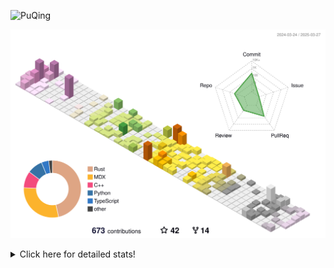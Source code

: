 ![PuQing](https://user-images.githubusercontent.com/27223114/171565019-9a56fae6-b08b-421f-99db-7e830da42371.png)

![](./profile-3d-contrib/profile-season-animate.svg)

<details>
<summary>Click here for detailed stats!</summary>

<!--START_SECTION:waka-->
![Lines of code](https://img.shields.io/badge/From%20Hello%20World%20I%27ve%20Written-2.1%20million%20lines%20of%20code-blue)

**🐱 My GitHub Data** 

> 📦 439.8 kB Used in GitHub's Storage 
 > 
> 🏆 122 Contributions in the Year 2025
 > 
> 🚫 Not Opted to Hire
 > 
> 📜 45 Public Repositories 
 > 
> 🔑 33 Private Repositories 
 > 
**I'm an Early 🐤** 

```text
🌞 Morning                673 commits         ██░░░░░░░░░░░░░░░░░░░░░░░   07.48 % 
🌆 Daytime                3992 commits        ███████████░░░░░░░░░░░░░░   44.38 % 
🌃 Evening                2120 commits        ██████░░░░░░░░░░░░░░░░░░░   23.57 % 
🌙 Night                  2210 commits        ██████░░░░░░░░░░░░░░░░░░░   24.57 % 
```


📊 **This Week I Spent My Time On** 

```text
💬 Programming Languages: 
Other                    9 hrs 14 mins       ███████░░░░░░░░░░░░░░░░░░   27.79 % 
TeX                      5 hrs 23 mins       ████░░░░░░░░░░░░░░░░░░░░░   16.23 % 
CLI                      5 hrs               ████░░░░░░░░░░░░░░░░░░░░░   15.05 % 
Org                      2 hrs 11 mins       ██░░░░░░░░░░░░░░░░░░░░░░░   06.59 % 
Markdown                 2 hrs               ██░░░░░░░░░░░░░░░░░░░░░░░   06.02 % 

🔥 Editors: 
Arc                      12 hrs 29 mins      █████████░░░░░░░░░░░░░░░░   37.58 % 
VS Code                  8 hrs 40 mins       ███████░░░░░░░░░░░░░░░░░░   26.08 % 
Ghostty                  5 hrs               ████░░░░░░░░░░░░░░░░░░░░░   15.05 % 
Telegram                 2 hrs 45 mins       ██░░░░░░░░░░░░░░░░░░░░░░░   08.32 % 
Obsidian                 1 hr 59 mins        ██░░░░░░░░░░░░░░░░░░░░░░░   06.01 % 

💻 Operating System: 
Mac                      30 hrs 15 mins      ███████████████████████░░   91.00 % 
Linux                    2 hrs 6 mins        ██░░░░░░░░░░░░░░░░░░░░░░░   06.33 % 
WSL                      53 mins             █░░░░░░░░░░░░░░░░░░░░░░░░   02.67 % 
```


<!--END_SECTION:waka-->
</details>
